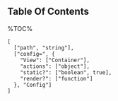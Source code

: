 ## Table Of Contents

%TOC%

```## async runSoftware => string
[
  ["path", "string"],
  ["config=", {
    "View": ["Container"],
    "actions": ["object"],
    "static?": ["boolean", true],
    "render?": ["function"]
  }, "Config"]
]
```